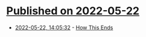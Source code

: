 # [Published on 2022-05-22](index.md)

* [2022-05-22, 14:05:32](https://news.ycombinator.com/item?id=31468303) - [How This Ends](https://avc.com/2022/05/how-this-ends-2/)

